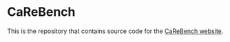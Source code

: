 # CaReBench

This is the repository that contains source code for the [CaReBench website](https://carebench.github.io).
